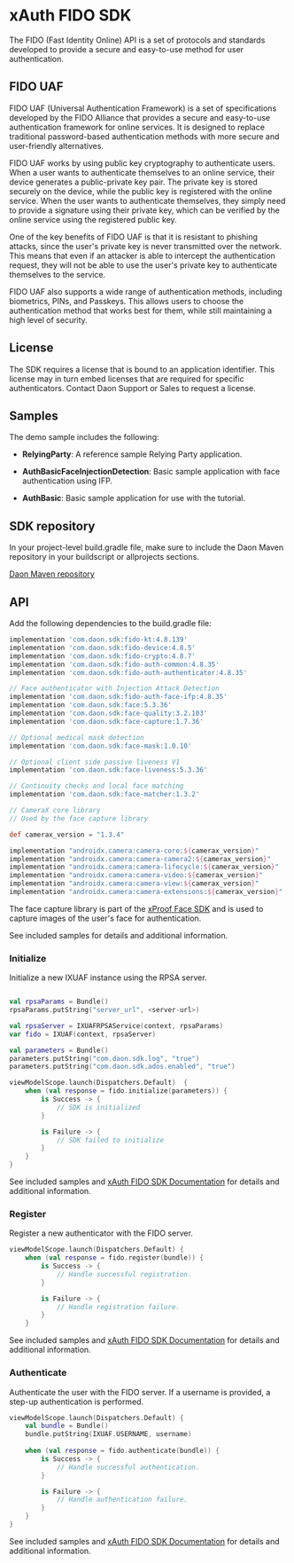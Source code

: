 # xAuth FIDO SDK

The FIDO (Fast Identity Online) API is a set of protocols and standards developed to provide a secure and easy-to-use method for user authentication.

## FIDO UAF
FIDO UAF (Universal Authentication Framework) is a set of specifications developed by the FIDO Alliance that provides a secure and easy-to-use authentication framework for online services. It is designed to replace traditional password-based authentication methods with more secure and user-friendly alternatives.

FIDO UAF works by using public key cryptography to authenticate users. When a user wants to authenticate themselves to an online service, their device generates a public-private key pair. The private key is stored securely on the device, while the public key is registered with the online service. When the user wants to authenticate themselves, they simply need to provide a signature using their private key, which can be verified by the online service using the registered public key.

One of the key benefits of FIDO UAF is that it is resistant to phishing attacks, since the user's private key is never transmitted over the network. This means that even if an attacker is able to intercept the authentication request, they will not be able to use the user's private key to authenticate themselves to the service.

FIDO UAF also supports a wide range of authentication methods, including biometrics, PINs, and Passkeys. This allows users to choose the authentication method that works best for them, while still maintaining a high level of security.

## License
The SDK requires a license that is bound to an application identifier. This license may in turn embed licenses that are required for specific authenticators. Contact Daon Support or Sales to request a license.

## Samples

The demo sample includes the following:

- **RelyingParty**: A reference sample Relying Party application.

- **AuthBasicFaceInjectionDetection**: Basic sample application with face authentication using IFP.

- **AuthBasic**: Basic sample application for use with the tutorial.


## SDK repository
In your project-level build.gradle file, make sure to include the Daon Maven repository in your buildscript or allprojects sections.

[Daon Maven repository](https://github.com/daoninc/sdk-packages/blob/main/README.md)

## API

Add the following dependencies to the build.gradle file:

```gradle
implementation 'com.daon.sdk:fido-kt:4.8.139'
implementation 'com.daon.sdk:fido-device:4.8.5'
implementation 'com.daon.sdk:fido-crypto:4.8.7'
implementation 'com.daon.sdk:fido-auth-common:4.8.35'
implementation 'com.daon.sdk:fido-auth-authenticator:4.8.35'

// Face authenticator with Injection Attack Detection
implementation 'com.daon.sdk:fido-auth-face-ifp:4.8.35'
implementation 'com.daon.sdk:face:5.3.36'
implementation 'com.daon.sdk:face-quality:3.2.103'
implementation 'com.daon.sdk:face-capture:1.7.36'

// Optional medical mask detection
implementation 'com.daon.sdk:face-mask:1.0.10'

// Optional client side passive liveness V1
implementation 'com.daon.sdk:face-liveness:5.3.36'

// Continuity checks and local face matching
implementation 'com.daon.sdk:face-matcher:1.3.2'

// CameraX core library
// Used by the face capture library

def camerax_version = "1.3.4"

implementation "androidx.camera:camera-core:${camerax_version}"
implementation "androidx.camera:camera-camera2:${camerax_version}"
implementation "androidx.camera:camera-lifecycle:${camerax_version}"
implementation "androidx.camera:camera-video:${camerax_version}"
implementation "androidx.camera:camera-view:${camerax_version}"
implementation "androidx.camera:camera-extensions:${camerax_version}"
```

The face capture library is part of the [xProof Face SDK](https://github.com/daoninc/face-sdk-android) and is used to capture images of the user's face for authentication. 

See included samples for details and additional information.


### Initialize

Initialize a new IXUAF instance using the RPSA server.

```kotlin

val rpsaParams = Bundle()
rpsaParams.putString("server_url", <server-url>)

val rpsaServer = IXUAFRPSAService(context, rpsaParams) 
var fido = IXUAF(context, rpsaServer)

val parameters = Bundle()
parameters.putString("com.daon.sdk.log", "true")
parameters.putString("com.daon.sdk.ados.enabled", "true")

viewModelScope.launch(Dispatchers.Default)  {    
    when (val response = fido.initialize(parameters)) {
        is Success -> {
            // SDK is initialized            
        }

        is Failure -> {
            // SDK failed to initialize
        }
    }
}
```

See included samples and [xAuth FIDO SDK Documentation](https://developer.identityx-cloud.com/client/fido/android/) for details and additional information.

### Register 

Register a new authenticator with the FIDO server.

```kotlin
viewModelScope.launch(Dispatchers.Default) {
    when (val response = fido.register(bundle)) {
        is Success -> {
            // Handle successful registration.            
        }

        is Failure -> {
            // Handle registration failure.            
        }
    }

```

See included samples and [xAuth FIDO SDK Documentation](https://developer.identityx-cloud.com/client/fido/android/) for details and additional information.

### Authenticate

Authenticate the user with the FIDO server. If a username is provided, a step-up authentication is performed.

```kotlin
viewModelScope.launch(Dispatchers.Default) {
    val bundle = Bundle()
    bundle.putString(IXUAF.USERNAME, username)
    
    when (val response = fido.authenticate(bundle)) {
        is Success -> {
            // Handle successful authentication.            
        }

        is Failure -> {
            // Handle authentication failure.
        }
    }
}
```

See included samples and [xAuth FIDO SDK Documentation](https://developer.identityx-cloud.com/client/fido/android/) for details and additional information.



